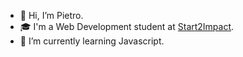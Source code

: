 - 👋 Hi, I’m Pietro.
- 🎓 I'm a Web Development student at [Start2Impact](https://talent.start2impact.it/).
- 🌱 I’m currently learning Javascript.

<!---
pietromichelini/pietromichelini is a ✨ special ✨ repository because its `README.md` (this file) appears on your GitHub profile.
You can click the Preview link to take a look at your changes.
--->
